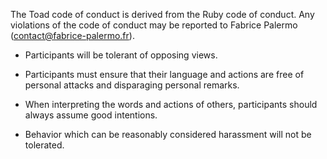 The Toad code of conduct is derived from the Ruby code of conduct. Any violations of the code of conduct may be reported to Fabrice Palermo (contact@fabrice-palermo.fr).

- Participants will be tolerant of opposing views.

- Participants must ensure that their language and actions are free of personal attacks and disparaging personal remarks.

- When interpreting the words and actions of others, participants should always assume good intentions.

- Behavior which can be reasonably considered harassment will not be tolerated.